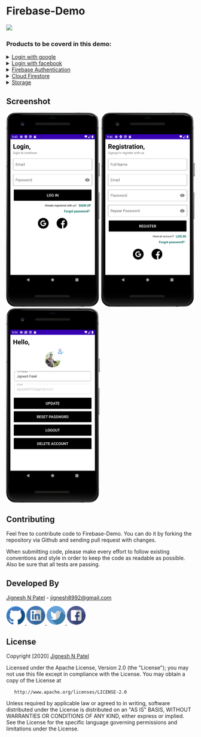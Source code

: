 # Firebase-Demo
<img src="https://badges.frapsoft.com/os/v1/open-source.svg?v=103">

### Products to be coverd in this demo:


<details> 
<summary>
<a href="https://github.com/jignesh8992/Firebase-Demo/blob/master/app/src/main/java/com/firebase/demo/sociallogin/GLogin.kt">
Login with google
</a>
</summary>	
</details>

<details> 
<summary>
<a href="https://github.com/jignesh8992/Firebase-Demo/blob/master/app/src/main/java/com/firebase/demo/sociallogin/FBLogin.kt">
Login with facebook
</a>
</summary>	
</details>


<details> 
<summary>
<a href="https://github.com/jignesh8992/Firebase-Demo/blob/master/app/src/main/java/com/firebase/demo/utilities/FirebaseAuthUtil.kt">
Firebase Authentication
</a>
</summary>	
<ul>
 	<li>
	<a href="https://github.com/jignesh8992/Firebase-Demo/blob/1a4b265e465a5a612f83aeab55a180c36dc6c3be/app/src/main/java/com/firebase/demo/utilities/FirebaseAuthUtil.kt#L84" >
	Authenticate user with firebase
	</a> 
	</li>
</ul> 
</details>


<details> 
<summary>
<a href="https://github.com/jignesh8992/Firebase-Demo/blob/master/app/src/main/java/com/firebase/demo/utilities/FirebaseFirestoreUtils.kt">
Cloud Firestore
</a>
</summary>	
<ul>
 	<li>
	<a href="https://github.com/jignesh8992/Firebase-Demo/blob/1a4b265e465a5a612f83aeab55a180c36dc6c3be/app/src/main/java/com/firebase/demo/utilities/FirebaseFirestoreUtils.kt#L42" >
	Check if document already exist
	</a> 
	</li>
</ul> 
</details>

<details> 
<summary>
<a href="https://github.com/jignesh8992/Firebase-Demo/blob/master/app/src/main/java/com/firebase/demo/utilities/FirebaseStorage.kt">
Storage
</a>
</summary>	
<ul>
 	<li>
	<a href="" >
	Upload file to the firebase storage
	</a> 
	</li>
</ul> 
</details>

## Screenshot
<img src="https://github.com/jignesh8992/Firebase-Demo/blob/master/screenshots/1.png" width="250"/>  <img src="https://github.com/jignesh8992/Firebase-Demo/blob/master/screenshots/2.png" width="250"/>  <img src="https://github.com/jignesh8992/Firebase-Demo/blob/master/screenshots/4.png" width="250"/> 

## Contributing
Feel free to contribute code to Firebase-Demo. You can do it by forking the repository via Github and sending pull request with changes.

When submitting code, please make every effort to follow existing conventions and style in order to keep the code as readable as possible. Also be sure that all tests are passing.
 
## Developed By
[Jignesh N Patel](https://github.com/jignesh8992) - [jignesh8992@gmail.com](https://mail.google.com/mail/u/0/?view=cm&fs=1&to=jignesh8992@gmail.com&su=https://github.com/jignesh8992/Battery-Information&body=&bcc=jignesh8992@gmail.com&tf=1)

  <a href="https://github.com/jignesh8992" rel="nofollow">
  <img alt="Follow me on Google+" 
       height="50" width="50" 
       src="https://github.com/jignesh8992/Battery-Information/blob/master/social/github.png" 
       style="max-width:100%;">
  </a>
  
  <a href="https://www.linkedin.com/in/jignesh8992/" rel="nofollow">
  <img alt="Follow me on LinkedIn" 
       height="50" width="50" 
       src="https://github.com/jignesh8992/Battery-Information/blob/master/social/linkedin.png" 
       style="max-width:100%;">
  </a>
  
  <a href="https://twitter.com/jignesh8992" rel="nofollow">
  <img alt="Follow me on Facebook" 
       height="50" width="50"
       src="https://github.com/jignesh8992/Battery-Information/blob/master/social/twitter.png" 
       style="max-width:100%;">
  </a>
  
  <a href="https://www.facebook.com/jignesh8992" rel="nofollow">
  <img alt="Follow me on Facebook" 
       height="50" width="50" 
       src="https://github.com/jignesh8992/Battery-Information/blob/master/social/facebook.png" 
       style="max-width:100%;">
  </a>
  
  ## License


Copyright [2020] [Jignesh N Patel](https://github.com/jignesh8992)

   Licensed under the Apache License, Version 2.0 (the "License");
   you may not use this file except in compliance with the License.
   You may obtain a copy of the License at

       http://www.apache.org/licenses/LICENSE-2.0

   Unless required by applicable law or agreed to in writing, software
   distributed under the License is distributed on an "AS IS" BASIS,
   WITHOUT WARRANTIES OR CONDITIONS OF ANY KIND, either express or implied.
   See the License for the specific language governing permissions and
   limitations under the License.

